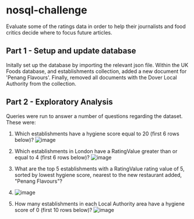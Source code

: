 # nosql-challenge
Evaluate some of the ratings data in order to help their journalists and food critics decide where to focus future articles.

## Part 1 - Setup and update database
Initally set up the database by importing the relevant json file. Within the UK Foods database, and establishments collection, added a new document for 'Penang Flavours'. Finally, removed all documents with the Dover Local Authority from the collection.

## Part 2 - Exploratory Analysis
Queries were run to answer a number of questions regarding the dataset. These were:

1. Which establishments have a hygiene score equal to 20 (first 6 rows below)?
![image](https://github.com/quazchuaz/nosql-challenge/assets/135037270/9fe3dc41-07df-483f-844b-b69d54a0cc9f)

3. Which establishments in London have a RatingValue greater than or equal to 4 (first 6 rows below)?
![image](https://github.com/quazchuaz/nosql-challenge/assets/135037270/0749a107-395c-42f2-a5c9-7e51caabafdb)
   
5. What are the top 5 establishments with a RatingValue rating value of 5, sorted by lowest hygiene score, nearest to the new restaurant added, "Penang Flavours"?
6. ![image](https://github.com/quazchuaz/nosql-challenge/assets/135037270/bb43115c-74c4-4c5c-afa8-027759121e2f)

7. How many establishments in each Local Authority area have a hygiene score of 0 (first 10 rows below)?
![image](https://github.com/quazchuaz/nosql-challenge/assets/135037270/cf97f88f-c799-440f-ba53-c1f264666902)
